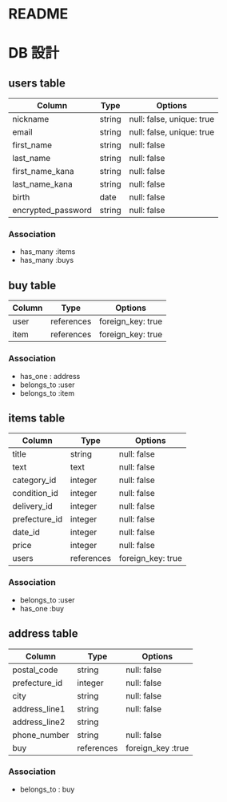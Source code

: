 # README


# DB 設計


## users table

| Column             | Type                | Options                   |
|--------------------|---------------------|---------------------------|
| nickname           | string              | null: false, unique: true |
| email              | string              | null: false, unique: true |
| first_name         | string              | null: false               |
| last_name          | string              | null: false               |
| first_name_kana    | string              | null: false               |
| last_name_kana     | string              | null: false               |
| birth              | date                | null: false               |
| encrypted_password | string              | null: false               |

### Association

* has_many :items
* has_many :buys



## buy table

|Column         | Type       | Options             |
|---------------|------------|---------------------|
| user          | references | foreign_key: true   |
| item          | references | foreign_key: true   |

### Association

* has_one : address
* belongs_to :user
* belongs_to :item


## items table

| Column                              | Type       | Options           |
|-------------------------------------|------------|-------------------|
| title                               | string     | null: false       |
| text                                | text       | null: false       |
| category_id                         | integer    | null: false       |
| condition_id                        | integer    | null: false       |
| delivery_id                         | integer    | null: false       |
| prefecture_id                       | integer    | null: false       |
| date_id                             | integer    | null: false       |
| price                               | integer    | null: false       |
| users                               | references | foreign_key: true |

### Association

* belongs_to :user
* has_one :buy



## address table

| Column        | Type       | Options           |
|---------------|------------|-------------------|
| postal_code   | string     | null: false       |
| prefecture_id | integer    | null: false       |
| city          | string     | null: false       |
| address_line1 | string     | null: false       |
| address_line2 | string     |                   |
| phone_number  | string     | null: false       |
| buy           | references | foreign_key :true |

### Association
- belongs_to : buy
